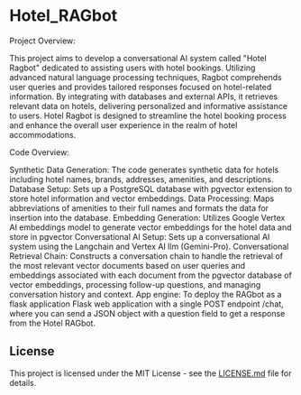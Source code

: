 # Hotel_RAGbot



Project Overview:

This project aims to develop a conversational AI system called "Hotel Ragbot" dedicated to assisting users with hotel bookings. Utilizing advanced natural language processing techniques, Ragbot comprehends user queries and provides tailored responses focused on hotel-related information. By integrating with databases and external APIs, it retrieves relevant data on hotels, delivering personalized and informative assistance to users. Hotel Ragbot is designed to streamline the hotel booking process and enhance the overall user experience in the realm of hotel accommodations.

Code Overview:

Synthetic Data Generation: The code generates synthetic data for hotels including hotel names, brands, addresses, amenities, and descriptions.
Database Setup: Sets up a PostgreSQL database with pgvector extension to store hotel information and vector embeddings.
Data Processing: Maps abbreviations of amenities to their full names and formats the data for insertion into the database.
Embedding Generation: Utilizes Google Vertex AI embeddings model to generate vector embeddings for the hotel data and store in pgvector
Conversational AI Setup: Sets up a conversational AI system using the Langchain and Vertex AI llm (Gemini-Pro).
Conversational Retrieval Chain: Constructs a conversation chain to handle the retrieval of the most relevant vector documents based on user queries and embeddings associated with each document from the pgvector database of vector embeddings, processing follow-up questions, and managing conversation history and context.
App engine: To deploy the RAGbot as a flask application Flask web application with a single POST endpoint /chat, where you can send a JSON object with a question field to get a response from the Hotel RAGbot. 


## License

This project is licensed under the MIT License - see the [LICENSE.md](LICENSE) file for details.
